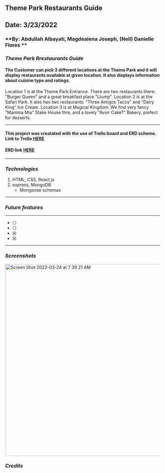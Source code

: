 ## Theme Park Restaurants Guide
## **Date: 3/23/2022**
### **By: Abdullah Albayati, Magdealena Joseph, (Nell) Danielle Flores **
### *Theme Park Rrestaurants Guide*
#### The Customer can pick 3 different locations at the Theme Park and it will display restaurants available at given location. It also displays information about cuisine type and ratings.
Location 1 is at the Theme Park Entrance. There are two restaurants there: "Burger Queen" and a great breakfast place "IJump".
Location 2 is at the Safari Park. It also has two restaurants: "Three Amigos Tacos" and "Dairy King" Ice Cream.
Location 3 is at Magical Kingdom. We find very fancy "Mamma Mia" Stake House thre, and a lovely "Avoir Cake?" Bakery, prefect for desserts.
***
#### This project was creatated with the use of Trello board and ERD scheme. Link to Trello [HERE](https://trello.com/b/JKxY2x6j/theme-park-reasturn#)
#### ERD link [HERE](https://lucid.app/lucidchart/06e13a6a-5d55-4b19-b483-b880afad822a/edit?invitationId=inv_cf4ec6a1-40fe-43a7-9f2b-85aaa4c1bb0d)
***
### *Technologies*

1. HTML, CSS, React.js
2. express, MongoDB
    * Mongoose schemas
***
### *Future features*
***
- [ ] 
- [ ] 
- [x] 
- [x]
***

### *Screenshots* 

<img width="623" alt="Screen Shot 2022-03-24 at 7 39 21 AM" src="https://user-images.githubusercontent.com/99560351/159908904-b6898a2f-7b0e-4962-9f23-6b0332bb8b78.png">

### *Credits*
